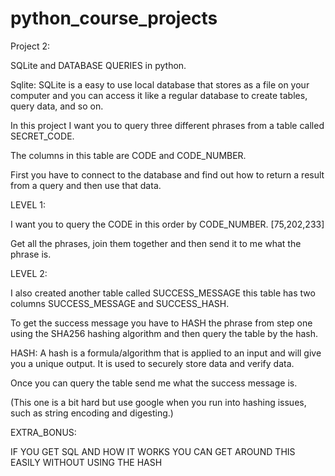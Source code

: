 # python_course_projects
Project 2: 

SQLite and DATABASE QUERIES in python. 


Sqlite: SQLite is a easy to use local database that stores as a file on your computer and you can access it like a regular database to create tables, query data, and so on. 


In this project I want you to query three different phrases from a table called SECRET_CODE. 

The columns in this table are CODE and CODE_NUMBER.

First you have to connect to the database and find out how to return a result from a query and then use that data. 



LEVEL 1:

I want you to query the CODE in this order by CODE_NUMBER. [75,202,233]

Get all the phrases, join them together and then send it to me what the phrase is. 


LEVEL 2: 

I also created another table called SUCCESS_MESSAGE this table has two columns SUCCESS_MESSAGE and SUCCESS_HASH.

To get the success message you have to HASH the phrase from step one using the SHA256 hashing algorithm and then query the table by the hash. 

HASH: A hash is a formula/algorithm that is applied to an input and will give you a unique output. It is used to securely store data and verify data.

Once you can query the table send me what the success message is.

(This one is a bit hard but use google when you run into hashing issues, such as string encoding and digesting.)


EXTRA_BONUS:

IF YOU GET SQL AND HOW IT WORKS YOU CAN GET AROUND THIS EASILY WITHOUT USING THE HASH
